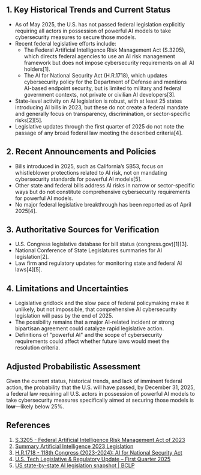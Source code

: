 ## 1. Key Historical Trends and Current Status

- As of May 2025, the U.S. has not passed federal legislation explicitly requiring all actors in possession of powerful AI models to take cybersecurity measures to secure those models.
- Recent federal legislative efforts include:
  - The Federal Artificial Intelligence Risk Management Act (S.3205), which directs federal agencies to use an AI risk management framework but does not impose cybersecurity requirements on all AI holders[1].
  - The AI for National Security Act (H.R.1718), which updates cybersecurity policy for the Department of Defense and mentions AI-based endpoint security, but is limited to military and federal government contexts, not private or civilian AI developers[3].
- State-level activity on AI legislation is robust, with at least 25 states introducing AI bills in 2023, but these do not create a federal mandate and generally focus on transparency, discrimination, or sector-specific risks[2][5].
- Legislative updates through the first quarter of 2025 do not note the passage of any broad federal law meeting the described criteria[4].

## 2. Recent Announcements and Policies

- Bills introduced in 2025, such as California’s SB53, focus on whistleblower protections related to AI risk, not on mandating cybersecurity standards for powerful AI models[5].
- Other state and federal bills address AI risks in narrow or sector-specific ways but do not constitute comprehensive cybersecurity requirements for powerful AI models.
- No major federal legislative breakthrough has been reported as of April 2025[4].

## 3. Authoritative Sources for Verification

- U.S. Congress legislative database for bill status (congress.gov)[1][3].
- National Conference of State Legislatures summaries for AI legislation[2].
- Law firm and regulatory updates for monitoring state and federal AI laws[4][5].

## 4. Limitations and Uncertainties

- Legislative gridlock and the slow pace of federal policymaking make it unlikely, but not impossible, that comprehensive AI cybersecurity legislation will pass by the end of 2025.
- The possibility remains that a major AI-related incident or strong bipartisan agreement could catalyze rapid legislative action.
- Definitions of "powerful AI" and the scope of cybersecurity requirements could affect whether future laws would meet the resolution criteria.

## Adjusted Probabilistic Assessment

Given the current status, historical trends, and lack of imminent federal action, the probability that the U.S. will have passed, by December 31, 2025, a federal law requiring all U.S. actors in possession of powerful AI models to take cybersecurity measures specifically aimed at securing those models is **low**—likely below 25%.

## References

1. [S.3205 - Federal Artificial Intelligence Risk Management Act of 2023](https://www.congress.gov/bill/118th-congress/senate-bill/3205)
2. [Summary Artificial Intelligence 2023 Legislation](https://www.ncsl.org/technology-and-communication/artificial-intelligence-2023-legislation)
3. [H.R.1718 - 118th Congress (2023-2024): AI for National Security Act](https://www.congress.gov/bill/118th-congress/house-bill/1718)
4. [U.S. Tech Legislative & Regulatory Update – First Quarter 2025](https://www.insideglobaltech.com/2025/04/23/u-s-tech-legislative-regulatory-update-first-quarter-2025/)
5. [US state-by-state AI legislation snapshot | BCLP](https://www.bclplaw.com/en-US/events-insights-news/us-state-by-state-artificial-intelligence-legislation-snapshot.html)